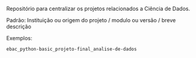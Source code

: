 Repositório para centralizar os projetos relacionados a Ciência de Dados.

Padrão:
Instituição ou origem do projeto / modulo ou versão / breve descrição

  Exemplos:
  
    ebac_python-basic_projeto-final_analise-de-dados
